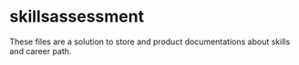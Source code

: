 # skillsassessment

These files are a solution to store and product documentations about skills and career path.
